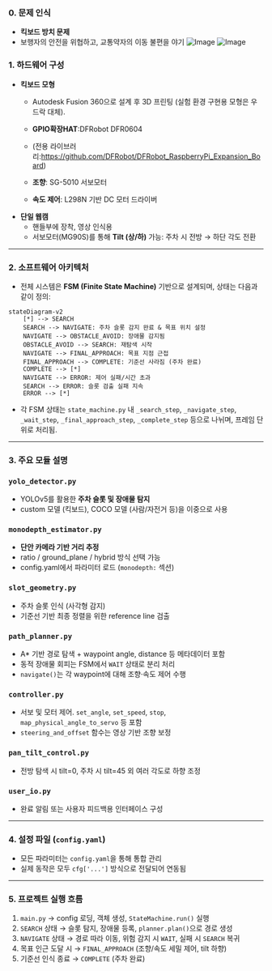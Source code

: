 ### **0. 문제 인식** 
- **킥보드 방치 문제**
- 보행자의 안전을 위협하고, 교통약자의 이동 불편을 야기
![Image](https://github.com/user-attachments/assets/fb11c0f0-f4b5-4264-a466-73e70ceea3a4)
![Image](https://github.com/user-attachments/assets/3a499feb-03c8-470e-85c3-b59fe65cdd86)


### **1. 하드웨어 구성**

- **킥보드 모형**
    - Autodesk Fusion 360으로 설계 후 3D 프린팅 (실험 환경 구현용 모형은 우드락 대체).
    - **GPIO확장HAT**:DFRobot DFR0604
    - (전용 라이브러리:https://github.com/DFRobot/DFRobot_RaspberryPi_Expansion_Board)
  
    - **조향**: SG-5010 서보모터
    - **속도 제어**: L298N 기반 DC 모터 드라이버
- **단일 웹캠**
    - 핸들부에 장착, 영상 인식용
    - 서보모터(MG90S)를 통해 **Tilt (상/하)** 가능: 주차 시 전방 → 하단 각도 전환

---

### **2. 소프트웨어 아키텍처**

- 전체 시스템은 **FSM (Finite State Machine)** 기반으로 설계되며, 상태는 다음과 같이 정의:

```mermaid
stateDiagram-v2
    [*] --> SEARCH
    SEARCH --> NAVIGATE: 주차 슬롯 감지 완료 & 목표 위치 설정
    NAVIGATE --> OBSTACLE_AVOID: 장애물 감지됨
    OBSTACLE_AVOID --> SEARCH: 재탐색 시작
    NAVIGATE --> FINAL_APPROACH: 목표 지점 근접
    FINAL_APPROACH --> COMPLETE: 기준선 사라짐 (주차 완료)
    COMPLETE --> [*]
    NAVIGATE --> ERROR: 제어 실패/시간 초과
    SEARCH --> ERROR: 슬롯 검출 실패 지속
    ERROR --> [*]

```

- 각 FSM 상태는 `state_machine.py` 내 `_search_step`, `_navigate_step`, `_wait_step`, `_final_approach_step`, `_complete_step` 등으로 나뉘며, 프레임 단위로 처리됨.

---

### **3. 주요 모듈 설명**

### `yolo_detector.py`

- YOLOv5를 활용한 **주차 슬롯 및 장애물 탐지**
- custom 모델 (킥보드), COCO 모델 (사람/자전거 등)을 이중으로 사용

### `monodepth_estimator.py`

- **단안 카메라 기반 거리 추정**
- ratio / ground_plane / hybrid 방식 선택 가능
- config.yaml에서 파라미터 로드 (`monodepth:` 섹션)

### `slot_geometry.py`

- 주차 슬롯 인식 (사각형 감지)
- 기준선 기반 최종 정렬을 위한 reference line 검출

### `path_planner.py`

- A* 기반 경로 탐색 + waypoint angle, distance 등 메타데이터 포함
- 동적 장애물 회피는 FSM에서 `WAIT` 상태로 분리 처리
- `navigate()`는 각 waypoint에 대해 조향·속도 제어 수행

### `controller.py`

- 서보 및 모터 제어. `set_angle`, `set_speed`, `stop`, `map_physical_angle_to_servo` 등 포함
- `steering_and_offset` 함수는 영상 기반 조향 보정

### `pan_tilt_control.py`

- 전방 탐색 시 tilt=0, 주차 시 tilt=45 외 여러 각도로 하향 조정

### `user_io.py`

- 완료 알림 또는 사용자 피드백용 인터페이스 구성

---

### **4. 설정 파일 (`config.yaml`)**

- 모든 파라미터는 `config.yaml`을 통해 통합 관리
- 실제 동작은 모두 `cfg['...']` 방식으로 전달되어 연동됨

---

### **5. 프로젝트 실행 흐름**

1. `main.py` → config 로딩, 객체 생성, `StateMachine.run()` 실행
2. `SEARCH` 상태 → 슬롯 탐지, 장애물 등록, `planner.plan()`으로 경로 생성
3. `NAVIGATE` 상태 → 경로 따라 이동, 위험 감지 시 `WAIT`, 실패 시 `SEARCH` 복귀
4. 목표 인근 도달 시 → `FINAL_APPROACH` (조향/속도 세밀 제어, tilt 하향)
5. 기준선 인식 종료 → `COMPLETE` (주차 완료)
